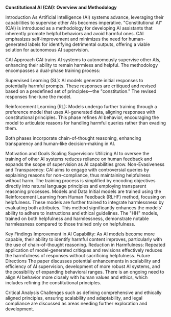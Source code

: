 **Constitutional AI (CAI): Overview and Methodology**

Introduction
As Artificial Intelligence (AI) systems advance, leveraging their capabilities to supervise other AIs becomes imperative. "Constitutional AI" (CAI) is introduced as a methodology for developing AI assistants that inherently promote helpful behaviors and avoid harmful ones. CAI emphasizes self-improvement and minimizes the need for human-generated labels for identifying detrimental outputs, offering a viable solution for autonomous AI supervision.

CAI Approach
CAI trains AI systems to autonomously supervise other AIs, enhancing their ability to remain harmless and helpful. The methodology encompasses a dual-phase training process:

Supervised Learning (SL): AI models generate initial responses to potentially harmful prompts. These responses are critiqued and revised based on a predefined set of principles—the "constitution." The revised responses fine-tune the model.

Reinforcement Learning (RL): Models undergo further training through a preference model that uses AI-generated data, aligning responses with constitutional principles. This phase refines AI behavior, encouraging the model to articulate reasons for handling harmful queries rather than evading them.

Both phases incorporate chain-of-thought reasoning, enhancing transparency and human-like decision-making in AI.

Motivation and Goals
Scaling Supervision: Utilizing AI to oversee the training of other AI systems reduces reliance on human feedback and expands the scope of supervision as AI capabilities grow.
Non-Evasiveness and Transparency: CAI aims to engage with controversial queries by explaining reasons for non-compliance, thus maintaining helpfulness without harm. The training process is simplified by encoding objectives directly into natural language principles and employing transparent reasoning processes.
Models and Data
Initial models are trained using the Reinforcement Learning from Human Feedback (RLHF) method, focusing on helpfulness. These models are further trained to integrate harmlessness by evaluating both attributes. This method significantly enhances the models' ability to adhere to instructions and ethical guidelines. The "HH" models, trained on both helpfulness and harmlessness, demonstrate notable harmlessness compared to those trained only on helpfulness.

Key Findings
Improvement in AI Capability: As AI models become more capable, their ability to identify harmful content improves, particularly with the use of chain-of-thought reasoning.
Reduction in Harmfulness: Repeated application of model-generated critiques and revisions effectively reduces the harmfulness of responses without sacrificing helpfulness.
Future Directions
The paper discusses potential enhancements in scalability and efficiency of AI supervision, development of more robust AI systems, and the possibility of expanding behavioral ranges. There is an ongoing need to align AI behavior more closely with human values and ethics, which includes refining the constitutional principles.

Critical Analysis
Challenges such as defining comprehensive and ethically aligned principles, ensuring scalability and adaptability, and legal compliance are discussed as areas needing further exploration and development.

